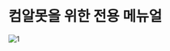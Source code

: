 # 컴알못을 위한 전용 메뉴얼

![1](https://drive.google.com/file/d/11oUe44wFlADIoRHO9nvf27rCdfn5hjC2/view?usp=sharing)